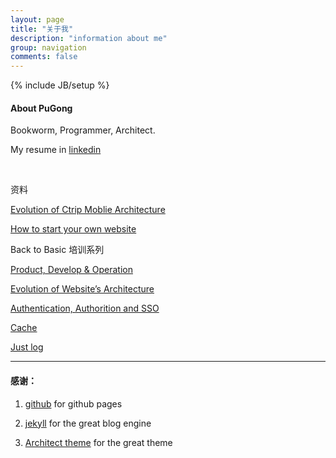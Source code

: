 ```yaml
---
layout: page
title: "关于我"
description: "information about me"
group: navigation
comments: false
---
```

{% include JB/setup %}

#### About PuGong

Bookworm, Programmer, Architect.

<p> </p>

My resume in [linkedin](http://cn.linkedin.com/in/pugong)

<br />

资料

[Evolution of Ctrip Moblie Architecture](/images/att/QCon-Shanghai-2014_Ctrip-Mobile-Architecture-Evolution_v1.04.pdf)

[How to start your own website](/images/att/How-to-Start-your-own-website_V1.3.pdf)


Back to Basic 培训系列

[Product, Develop & Operation](/images/att/Induction-training-Product-Dev-Ops.pdf)

[Evolution of Website’s Architecture](/images/att/Induction-training-Evolution-of-WebSite.pdf)

[Authentication, Authorition and SSO](/images/att/Induction-Training-Au-Az-SSO.pdf)

[Cache](/images/att/Induction-Training-Cache.pdf)

[Just log](/images/att/induction-training-just-log.pdf)

-------

#### 感谢：

1. [github](https://github.com/) for github pages

2. [jekyll](http://jekyllrb.com/) for the great blog engine

3. [Architect theme](https://github.com/pietromenna/jekyll-architect-theme) for the great theme


